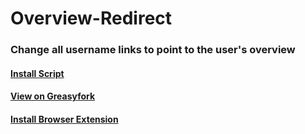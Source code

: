 # Overview-Redirect

### Change all username links to point to the user's overview

#### [Install Script](https://github.com/kimpeek/Overview-Redirect/raw/master/overview_redirect.user.js)

#### [View on Greasyfork](https://greasyfork.org/en/scripts/31613-overview-redirect)

#### [Install Browser Extension](https://greasyfork.org/en/help/installing-user-scripts)
